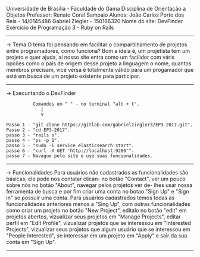 Universidade de Brasília - Faculdade do Gama
Disciplina de Orientação a Objetos
Professor: Renato Coral Sampaio
Alunos: João Carlos Porto dos Reis - 14/0145486
     	  Gabriel Ziegler - 150166320
Nome do site: DevFinder
Exercício de Programação 3 - Ruby on Rails

----------------------------------------------------------------------------------------------------

-> Tema
      O tema foi pensando em facilitar o compartilhamento de projetos entre programadores, como
    funciona? Bom a ideia é, um projetista tem um projeto e quer ajuda, aí nosso site entra
    como um facilidor com váris opcões como o país de origem desse projeto a linguagem o nome,
    quantos membros precisam, vice versa é totalmente válido para um progamador que está em
    busca de um projeto existente para participar.

----------------------------------------------------------------------------------------------------

-> Execuntando o DevFinder

              Comandos em " " - no terminal "alt + t".
                 |
                 v

    Passo 1 - "git clone https://gitlab.com/gabrielziegler3/EP3-2017.git".
    Passo 2 - "cd EP3-2017".
    passo 3 - "rails s".
    passo 4 - "ps -p 1".
    passo 5 - "sudo -i service elasticsearch start".
    passo 6 - "curl -X GET 'http://localhost:9200'".
    passo 7 - Navague pelo site e use suas funcionalidades.
    
-----------------------------------------------------------------------------------------------------
-> Funcionalidades
      Para usuários não cadastrados as funcionalidades são básicas, ele pode nos contatar clican-
   no botão "Contact", ver um pouco sobre nós no botão "About", navegar pelos projetos ver de-
   lhes usar nossa ferramenta de busca e por fim criar uma conta no botao "Sign Up" e "Sign in"
   se possuir uma conta.
      Para usuários cadastrados temos todas as funcionalidades anteriores menos a "Sing Up",
   com outras funcionalidades como criar um projeto no botão "New Project", editalo no botão
   "edit" em projetos abertos, vizualizar seus projetos em "Manage Projects", editar perfil em
   "Edit Profile", vizualizar projetos que se interessou em "Interested Projects", vizualizar seus
   projetos que algum usuário que se interessou em "People Interested", se interessar em um projeto
   em "Apply" e sair da sua conta em "Sign Up".

---------------------------------------------------------------------------------------------------
